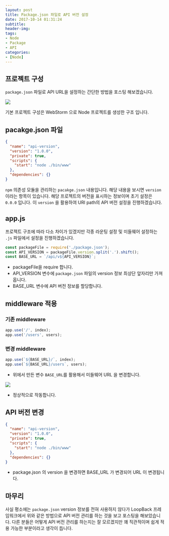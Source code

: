 ```yaml
---
layout: post
title: Package.json 파일로 API 버전 설정
date: 2017-10-14 01:31:24
subtitle:
header-img:
tags:
- Node
- Package
- API
categories: 
- [Node]
---
```



## 프로젝트 구성
`package.json` 파일로 API URL을 설정하는 간단한 방법을 포스팅 해보겠습니다. 

![](https://i.imgur.com/cNL3e5B.png)

기본 프로젝트 구성은 WebStorm 으로 Node 프로젝트를 생성한 구조 입니다.

## pacakge.json 파일

```json
{
  "name": "api-version",
  "version": "1.0.0",
  "private": true,
  "scripts": {
    "start": "node ./bin/www"
  },
  "dependencies": {}
}
```
`npm` 의존성 모듈을 관리하는 `pacakge.json` 내용입니다. 해당 내용을 보시면 `version` 이라는 항목이 있습니다. 해당 프로젝트의 버전을 표시하는 정보이며 초기 설정은 `0.0.0` 입니다. 이 `version` 을 활용하여 URI path의 API 버전 설정을 진행하겠습니다.

## app.js
프로젝트 구조에 따라 다소 차이가 있겠지만 각종 라운팅 설정 및 미들웨어 설정하는 `.js` 파일에서 설정을 진행하겠습니다.
```javascript
const packageFile = require('./package.json');
const API_VERSION = packageFile.version.split('.').shift();
const BASE_URL = `/api/v${API_VERSION}`;
```

* packageFile을 require 합니다.
* API_VERSION 변수에 `package.json` 파일의 version 정보 최상단 앞자리만 가져옵니다.
* BASE_URL 변수에 API 버전 정보를 할당합니다.

## middleware 적용

### 기존 middleware
```javascript
app.use('/', index);
app.use('/users', users);
```

### 변경 middleware
```javascript
app.use(`${BASE_URL}/`, index);
app.use(`${BASE_URL}/users`, users);
```
* 위에서 만든 변수 `BASE_URL`를 활용해서 미들웨어 URL 을 변경합니다.

![](https://i.imgur.com/4j8x1TW.png)

* 정상적으로 작동합니다.

## API 버전 변경

```json
{
  "name": "api-version",
  "version": "1.0.0",
  "private": true,
  "scripts": {
    "start": "node ./bin/www"
  },
  "dependencies": {}
}
```
* package.json 의 version 을 변경하면 BASE_URL 가 변경되어 URL 이 변경됩니다.


## 마무리
사실 평소에는 `package.json` version 정보를 전혀 사용하지 않다가 LoopBack 프레임워크에서 위와 같은 방법으로 API 버전 관리를 하는 것을 보고 포스팅을 해보았습니다. 다른 분들은 어떻게 API 버전 관리를 하는지는 잘 모르겠지만 꽤 직관적이며 쉽게 적용 가능한 부분이라고 생각이 듭니다.
